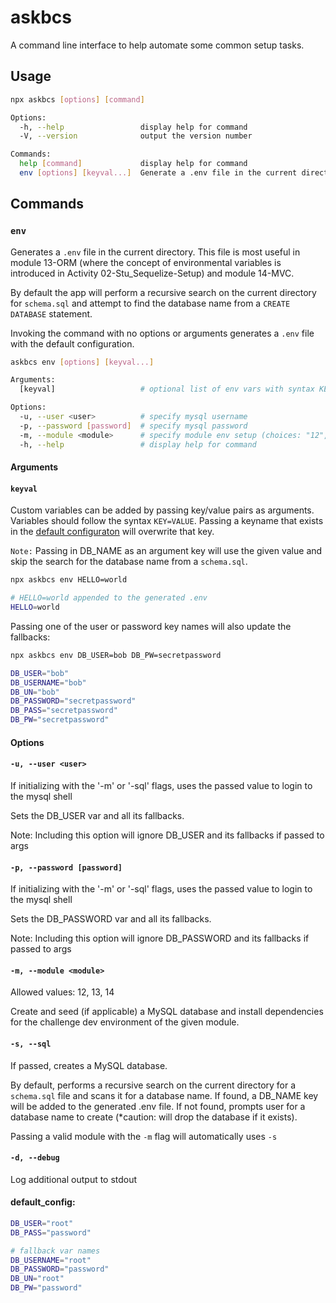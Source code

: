 # askbcs

A command line interface to help automate some common setup tasks.

## Usage

```bash
npx askbcs [options] [command]

Options:
  -h, --help                 display help for command
  -V, --version              output the version number

Commands:
  help [command]             display help for command
  env [options] [keyval...]  Generate a .env file in the current directory
```

## Commands

### `env`

Generates a `.env` file in the current directory. This file is most useful in module 13-ORM (where the concept of environmental variables is introduced in Activity 02-Stu_Sequelize-Setup) and module 14-MVC.

By default the app will perform a recursive search on the current directory for `schema.sql` and attempt to find the database name from a `CREATE DATABASE` statement.

Invoking the command with no options or arguments generates a `.env` file with the default configuration.

```bash
askbcs env [options] [keyval...]

Arguments:
  [keyval]                   # optional list of env vars with syntax KEY=VALUE

Options:
  -u, --user <user>          # specify mysql username
  -p, --password [password]  # specify mysql password
  -m, --module <module>      # specify module env setup (choices: "12", "13", "14")
  -h, --help                 # display help for command
```

#### Arguments

#### `keyval`

Custom variables can be added by passing key/value pairs as arguments. Variables should follow the syntax `KEY=VALUE`. Passing a keyname that exists in the [default configuraton](#default_config) will overwrite that key.

`Note:` Passing in DB_NAME as an argument key will use the given value and skip the search for the database name from a `schema.sql`.

```bash
npx askbcs env HELLO=world

# HELLO=world appended to the generated .env
HELLO=world
```

Passing one of the user or password key names will also update the fallbacks:

```bash
npx askbcs env DB_USER=bob DB_PW=secretpassword

DB_USER="bob"
DB_USERNAME="bob"
DB_UN="bob"
DB_PASSWORD="secretpassword"
DB_PASS="secretpassword"
DB_PW="secretpassword"
```

#### Options

#### `-u, --user <user>`

If initializing with the '-m' or '-sql' flags, uses the passed value to login to the mysql shell

Sets the DB_USER var and all its fallbacks.

Note: Including this option will ignore DB_USER and its fallbacks if passed to args

#### `-p, --password [password]`

If initializing with the '-m' or '-sql' flags, uses the passed value to login to the mysql shell

Sets the DB_PASSWORD var and all its fallbacks.

Note: Including this option will ignore DB_PASSWORD and its fallbacks if passed to args

#### `-m, --module <module>`

Allowed values: 12, 13, 14

Create and seed (if applicable) a MySQL database and install dependencies for the challenge dev environment of the given module.

#### `-s, --sql`

If passed, creates a MySQL database.

By default, performs a recursive search on the current directory for a `schema.sql` file and scans it for a database name. If found, a DB_NAME key will be added to the generated .env file. If not found, prompts user for a database name to create (\*caution: will drop the database if it exists).

Passing a valid module with the `-m` flag will automatically uses `-s`

#### `-d, --debug`

Log additional output to stdout

#### default_config:

```bash
DB_USER="root"
DB_PASS="password"

# fallback var names
DB_USERNAME="root"
DB_PASSWORD="password"
DB_UN="root"
DB_PW="password"
```
